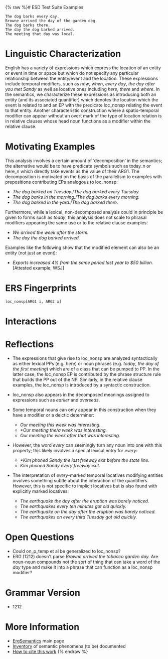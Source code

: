 {% raw %}# ESD Test Suite Examples

    The dog barks every day.
    Browne arrived the day of the garden dog.
    The dog barks there.
    The day the dog barked arrived.
    The meeting that day was local.

# Linguistic Characterization

English has a variety of expressions which express the location of an
entity or event in time or space but which do not specify any particular
relationship between the entity/event and the location. These
expressions include temporal modifiers, such as *now*, *when*, *every
day*, *the day after you met Sandy* as well as locative ones including
*here*, *there* and *where*. In the semantics, we characterize these
expressions as introducing both an entity (and its associated
quantifier) which denotes the location which the event is related to and
an EP with the predicate loc\_nonsp relating the event to that entity.
Another characteristic construction where a spatio-temporal modifier can
appear without an overt mark of the type of location relation is in
relative clauses whose head noun functions as a modifier within the
relative clause.

# Motivating Examples

This analysis involves a certain amount of ‘decomposition’ in the
semantics; the alternative would be to have predicate symbols such as
today\_n or here\_n which directly take events as the value of their
ARG1. The decomposition is motivated on the basis of the parallelism to
examples with prepositions contributing EPs analogous to loc\_nonsp:

- *The dog barked <span class="u">on Tuesday</span>.*/*The dog barked
<span class="u">every Tuesday</span>.*
- *The dog barks <span class="u">in the morning</span>.*/*The dog
barks <span class="u">every morning</span>.*
- *The dog barked <span class="u">in the yard</span>.*/*The dog barked
<span class="u">there</span>.*

Furthermore, while a lexical, non-decomposed analysis could in principle
be given to forms such as *today*, this analysis does not scale to
phrasal modifiers appearing the same use or to the relative clause
examples:

- *We arrived <span class="u">the week after the storm</span>.*
- *<span class="u">The day</span> the dog barked arrived.*

Examples like the following show that the modified element can also be
an entity (not just an event):

- *Exports increased 4% from the same period <span class="u">last
year</span> to $50 billion.* \[Attested example, WSJ\]

# ERS Fingerprints

    loc_nonsp[ARG1 i, ARG2 x]

# Interactions

# Reflections

- The expressions that give rise to loc\_nonsp are analyzed
syntactically as either lexical PPs (e.g. *here*) or noun phrases
(e.g. *today*, *the day of the first meeting*) which are of a class
that can be pumped to PP. In the latter case, the loc\_nonsp EP is
contributed by the phrase structure rule that builds the PP out of
the NP. Similarly, in the relative clause examples, the loc\_nonsp
is introduced by a syntactic construction.
- loc\_nonsp also appears in the decomposed meanings assigned to
expressions such as *earlier* and *overseas*.
- Some temporal nouns can only appear in this construction when they
have a modifier or a deictic determiner:
  - *Our meeting this week was interesting.*
  - *\*Our meeting the/a week was interesting.*
  - *Our meeting the week after that was interesting.*
- However, the word *every* can seemingly turn any noun into one with
this property; this likely involves a special lexical entry for
*every*:
  
  - *\*Kim phoned Sandy the last freeway exit before the state
line.*
  - *Kim phoned Sandy every freeway exit.*
- The interpretation of *every*-marked temporal locatives modifying
entities involves something subtle about the interaction of the
quantifiers. However, this is not specific to implicit locatives but
is also found with explicitly marked locatives:
  
  - *The earthquake the day after the eruption was barely noticed.*
  - *The earthquakes every ten minutes got old quickly.*
  - *The earthquake on the day after the eruption was barely
noticed.*
  - *The earthquakes on every third Tuesday got old quickly.*

# Open Questions

- Could on\_p\_temp et al be generalized to loc\_nonsp?
- ERG (1212) doesn't parse *Browne arrived the tobacco garden day.*
Are noun-noun compounds not the sort of thing that can take a word
of the *day* type and make it into a phrase that can function as a
loc\_nonsp modifier?

# Grammar Version

- 1212

# More Information

- [ErgSemantics](https://delph-in.github.io/docs/erg/ErgSemantics) main page
- [Inventory](https://delph-in.github.io/docs/erg/ErgSemantics_Inventory) of semantic phenomena (to be)
documented
- [How to cite this work](https://delph-in.github.io/docs/erg/ErgSemantics_HowToCite)
<update date omitted for speed>{% endraw %}